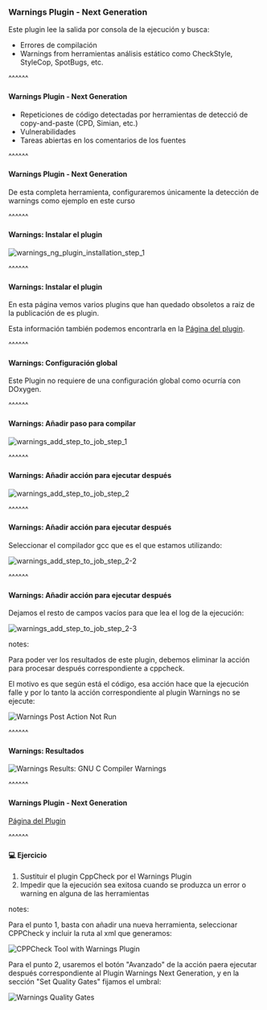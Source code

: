 ### Warnings Plugin - Next Generation

Este plugin lee la salida por consola de la ejecución y busca:
* Errores de compilación
* Warnings from herramientas análisis estático como CheckStyle, StyleCop, SpotBugs, etc.

^^^^^^

#### Warnings Plugin - Next Generation

* Repeticiones de código detectadas por herramientas de detecció de copy-and-paste (CPD, Simian, etc.)
* Vulnerabilidades
* Tareas abiertas en los comentarios de los fuentes

^^^^^^

#### Warnings Plugin - Next Generation

De esta completa herramienta, configuraremos únicamente la detección de warnings como ejemplo 
en este curso

^^^^^^

#### Warnings: Instalar el plugin

![warnings_ng_plugin_installation_step_1](/slides/images/es/0050/warnings_ng_plugin_installation_step_1.png)<!-- .element: style="height: 60vh" -->

^^^^^^

#### Warnings: Instalar el plugin
En esta página vemos varios plugins que han quedado obsoletos a raiz de la publicación de
es plugin.

Esta información también podemos encontrarla en la [Página del plugin](https://plugins.jenkins.io/warnings-ng/).

^^^^^^

#### Warnings: Configuración global

Este Plugin no requiere de una configuración global como ocurría con DOxygen.

^^^^^^

#### Warnings: Añadir paso para compilar

![warnings_add_step_to_job_step_1](/slides/images/es/0050/warnings_add_step_to_job_step_1.png)

^^^^^^

#### Warnings: Añadir acción para ejecutar después

![warnings_add_step_to_job_step_2](/slides/images/es/0050/warnings_add_step_to_job_step_2-1.png)

^^^^^^

#### Warnings: Añadir acción para ejecutar después

Seleccionar el compilador gcc que es el que estamos utilizando:

![warnings_add_step_to_job_step_2-2](/slides/images/es/0050/warnings_add_step_to_job_step_2-2.png)<!-- .element: style="height: 40vh" -->

^^^^^^

#### Warnings: Añadir acción para ejecutar después

Dejamos el resto de campos vacíos para que lea el log de la ejecución:

![warnings_add_step_to_job_step_2-3](/slides/images/es/0050/warnings_add_step_to_job_step_2-3.png)<!-- .element: style="height: 40vh" -->

notes:

Para poder ver los resultados de este plugin, debemos eliminar la acción para procesar después 
correspondiente a cppcheck.

El motivo es que según está el código, esa acción hace que la ejecución falle y por lo tanto
la acción correspondiente al plugin Warnings no se ejecute:

![Warnings Post Action Not Run](/slides/images/es/0050/warnings_post_action_not_run.png)

^^^^^^

#### Warnings: Resultados

![Warnings Results: GNU C Compiler Warnings](/slides/images/es/0050/warnings_gnu_c_compiler_warnings.png)<!-- .element: style="height: 60vh" -->


^^^^^^

#### Warnings Plugin - Next Generation

[Página del Plugin](https://plugins.jenkins.io/warnings-ng/)

^^^^^^

#### 💻️ Ejercicio

1. Sustituir el plugin CppCheck por el Warnings Plugin
1. Impedir que la ejecución sea exitosa cuando se produzca un error o warning en alguna de
  las herramientas
  
notes:

Para el punto 1, basta con añadir una nueva herramienta, seleccionar CPPCheck y incluir
la ruta al xml que generamos:

![CPPCheck Tool with Warnings Plugin](/slides/images/es/0050/warnings_exercise_add_cpp_check_tool.png)
 
Para el punto 2, usaremos el botón "Avanzado" de la acción paera ejecutar después correspondiente
al Plugin Warnings Next Generation, y en la sección "Set Quality Gates" fijamos
el umbral:

![Warnings Quality Gates](/slides/images/es/0050/warnings_exercise_set_thresholds.png)

 